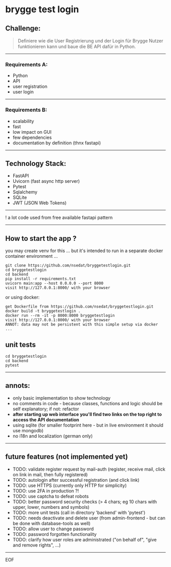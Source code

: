 # brygge test login

## Challenge:
>
> Deﬁniere wie die User Registrierung und der Login für Brygge Nutzer funktionieren kann und baue
die BE API dafür in Python.
>
---
###
### Requirements A:
* Python
* API
* user registration
* user login
---
### Requirements B:
* scalability
* fast
* low impact on GUI
* few dependencies
* documentation by definition (thnx fastapi)
---
## Technology Stack:
* FastAPI
* Uvicorn (fast async http server)
* Pytest
* Sqlalchemy
* SQLite
* JWT (JSON Web Tokens)
---
! a lot code used from free available fastapi pattern

---

## How to start the app ?
you may create venv for this ... but it's intended to run in a separate docker container environment ...
```
git clone https://github.com/nsedat/bryggetestlogin.git
cd bryggetestlogin
cd backend
pip install -r requirements.txt
uvicorn main:app --host 0.0.0.0 --port 8000
visit http://127.0.0.1:8000/ with your browser
```

or using docker:
```
get Dockerfile from https://github.com/nsedat/bryggetestlogin.git
docker build -t bryggetestlogin .
docker run --rm -it -p 8000:8000 bryggetestlogin
visit http://127.0.0.1:8000/ with your browser
ANNOT: data may not be persistent with this simple setup via docker ...
```


## unit tests
```
cd bryggetestlogin
cd backend
pytest
```
---

## annots:
* only basic implementation to show technology
* no comments in code - because classes, functions and logic should be self explanatory; if not: refactor
* **after starting up web interface you'll find two links on the top right to access the API documentation**
* using sqlite (for smaller footprint here - but in live environment it should use mongodb)
* no i18n and localization (german only)

---

## future features (not implemented yet)

* TODO: validate register request by mail-auth (register, receive mail, click on link in mail, then fully registered)
* TODO: autologin after successful registration (and click link)
* TODO: use HTTPS (currently only HTTP for simplicity)
* TODO: use 2FA in production ?!
* TODO: use captcha to defeat robots
* TODO: better password security checks (> 4 chars; eg 10 chars with upper, lower, numbers and symbols)
* TODO: more unit tests (call in directory 'backend' with 'pytest')
* TODO: needs deactivate and delete user (from admin-frontend - but can be done with database-tools as well)
* TODO: allow user to change password
* TODO: password forgotten functionality
* TODO: clarify how user roles are administrated ("on behalf of", "give and remove rights", ...)

---

EOF
